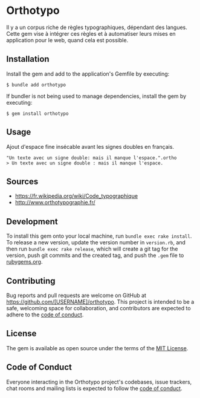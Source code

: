# Orthotypo

Il y a un corpus riche de règles typographiques, dépendant des langues. 
Cette gem vise à intégrer ces règles et à automatiser leurs mises en application pour le web, quand cela est possible.

## Installation

Install the gem and add to the application's Gemfile by executing:

    $ bundle add orthotypo

If bundler is not being used to manage dependencies, install the gem by executing:

    $ gem install orthotypo

## Usage

Ajout d'espace fine insécable avant les signes doubles en français.

```
"Un texte avec un signe double: mais il manque l'espace.".ortho
> Un texte avec un signe double : mais il manque l'espace.

```

## Sources

- https://fr.wikipedia.org/wiki/Code_typographique
- http://www.orthotypographie.fr/

## Development

To install this gem onto your local machine, run `bundle exec rake install`. To release a new version, update the version number in `version.rb`, and then run `bundle exec rake release`, which will create a git tag for the version, push git commits and the created tag, and push the `.gem` file to [rubygems.org](https://rubygems.org).

## Contributing

Bug reports and pull requests are welcome on GitHub at https://github.com/[USERNAME]/orthotypo. This project is intended to be a safe, welcoming space for collaboration, and contributors are expected to adhere to the [code of conduct](https://github.com/[USERNAME]/orthotypo/blob/main/CODE_OF_CONDUCT.md).

## License

The gem is available as open source under the terms of the [MIT License](https://opensource.org/licenses/MIT).

## Code of Conduct

Everyone interacting in the Orthotypo project's codebases, issue trackers, chat rooms and mailing lists is expected to follow the [code of conduct](https://github.com/[USERNAME]/orthotypo/blob/main/CODE_OF_CONDUCT.md).
